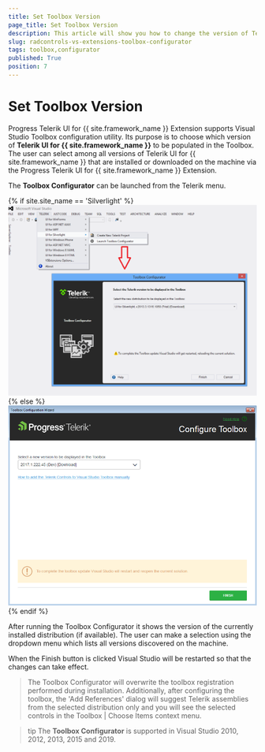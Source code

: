 ```yaml
---
title: Set Toolbox Version
page_title: Set Toolbox Version
description: This article will show you how to change the version of Telerik UI for {{ site.framework_name }} assemblies in VS Toolbox.
slug: radcontrols-vs-extensions-toolbox-configurator
tags: toolbox,configurator
published: True
position: 7
---
```


# Set Toolbox Version

Progress Telerik UI for {{ site.framework_name }} Extension supports Visual Studio Toolbox configuration utility. Its purpose is to choose which version of __Telerik UI for {{ site.framework_name }}__ to be populated in the Toolbox. The user can select among all versions of Telerik UI for {{ site.framework_name }} that are installed or downloaded on the machine via the Progress Telerik UI for {{ site.framework_name }} Extension.

The __Toolbox Configurator__ can be launched from the Telerik menu.

{% if site.site_name == 'Silverlight' %}![VSExtentions SL Toolbox Configurator](images/VSExtentions_SL_ToolboxConfigurator.png){% else %}![VSExtentions WPF Toolbox Configurator](images/VSExtentions_WPF_ToolboxConfigurator.png){% endif %}

After running the Toolbox Configurator it shows the version of the currently installed distribution (if available). The user can make a selection using the dropdown menu which lists all versions discovered on the machine. 

When the Finish button is clicked Visual Studio will be restarted so that the changes can take effect.

>The Toolbox Configurator will overwrite the toolbox registration performed during installation. Additionally, after configuring the toolbox, the 'Add References' dialog will suggest Telerik assemblies from the selected distribution only and you will see the selected controls in the Toolbox | Choose Items context menu.        

>tip The __Toolbox Configurator__ is supported in Visual Studio 2010, 2012, 2013, 2015 and 2019.

